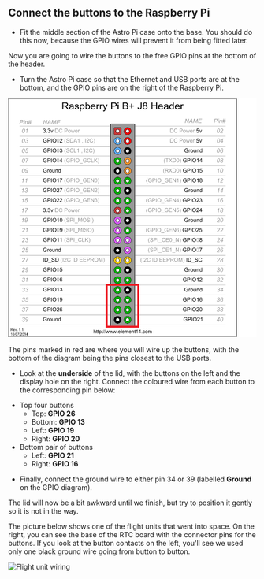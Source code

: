 ## Connect the buttons to the Raspberry Pi

+ Fit the middle section of the Astro Pi case onto the base. You should do this now, because the GPIO wires will prevent it from being fitted later.

Now you are going to wire the buttons to the free GPIO pins at the bottom of the header.

+ Turn the Astro Pi case so that the Ethernet and USB ports are at the bottom, and the GPIO pins are on the right of the Raspberry Pi.

![GPIO diagram](images/buttons_GPIO.png)

The pins marked in red are where you will wire up the buttons, with the bottom of the diagram being the pins closest to the USB ports.

+ Look at the **underside** of the lid, with the buttons on the left and the display hole on the right. Connect the coloured wire from each button to the corresponding pin below:

- Top four buttons
    - Top: **GPIO 26**
    - Bottom: **GPIO 13**
    - Left: **GPIO 19**
    - Right: **GPIO 20**
- Bottom pair of buttons
    - Left: **GPIO 21**
    - Right: **GPIO 16**

+ Finally, connect the ground wire to either pin 34 or 39 (labelled **Ground** on the GPIO diagram).

The lid will now be a bit awkward until we finish, but try to position it gently so it is not in the way.

The picture below shows one of the flight units that went into space. On the right, you can see the base of the RTC board with the connector pins for the buttons. If you look at the button contacts on the left, you'll see we used only one black ground wire going from button to button.

![Flight unit wiring](images/flight_unit_wiring.jpg)
